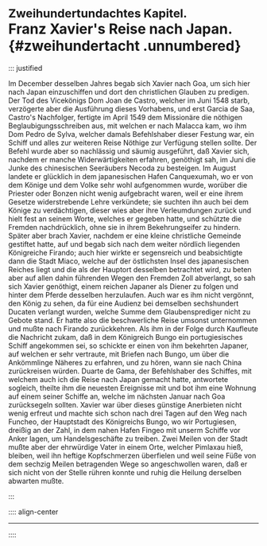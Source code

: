 # <small>Zweihundertundachtes Kapitel.</small><br />Franz Xavier's Reise nach Japan.{#zweihundertacht .unnumbered}

::: justified

Im December desselben Jahres begab sich Xavier nach Goa, um sich hier nach Japan
einzuschiffen und dort den christlichen Glauben zu predigen. Der Tod des
Vicekönigs Dom Joan de Castro, welcher im Juni 1548 starb, verzögerte aber die
Ausführung dieses Vorhabens, und erst Garcia de Saa, Castro's Nachfolger,
fertigte im April 1549 dem Missionäre die nöthigen Beglaubigungsschreiben aus,
mit welchen er nach Malacca kam, wo ihm Dom Pedro de Sylva, welcher damals
Befehlshaber dieser Festung war, ein Schiff und alles zur weiteren Reise Nöthige
zur Verfügung stellen sollte. Der Befehl wurde aber so nachlässig und säumig
ausgeführt, daß Xavier sich, nachdem er manche Widerwärtigkeiten erfahren,
genöthigt sah, im Juni die Junke des chinesischen Seeräubers Necoda zu
besteigen. Im August landete er glücklich in dem japanesischen Hafen
Canquexumah, wo er von dem Könige und dem Volke sehr wohl aufgenommen wurde,
worüber die Priester oder Bonzen nicht wenig aufgebracht waren, weil er eine
ihrem Gesetze widerstrebende Lehre verkündete; sie suchten ihn auch bei dem
Könige zu verdächtigen, dieser wies aber ihre Verleumdungen zurück und hielt
fest an seinem Worte, welches er gegeben hatte, und schützte die Fremden
nachdrücklich, ohne sie in ihrem Bekehrungseifer zu hindern. Später aber brach
Xavier, nachdem er eine kleine christliche Gemeinde gestiftet hatte, auf und
begab sich nach dem weiter nördlich liegenden Königreiche Firando; auch hier
wirkte er segensreich und beabsichtigte dann die Stadt Miaco, welche auf der
östlichsten Insel des japanesischen Reiches liegt und die als der Hauptort
desselben betrachtet wird, zu beten aber auf allen dahin führenden Wegen den
Fremden Zoll abverlangt, so sah sich Xavier genöthigt, einem reichen Japaner als
Diener zu folgen und hinter dem Pferde desselben herzulaufen. Auch war es ihm
nicht vergönnt, den König zu sehen, da für eine Audienz bei demselben
sechshundert Ducaten verlangt wurden, welche Summe dem Glaubensprediger nicht zu
Gebote stand. Er hatte also die beschwerliche Reise umsonst unternommen und
mußte nach Firando zurückkehren. Als ihm in der Folge durch Kaufleute die
Nachricht zukam, daß in dem Königreich Bungo ein portugiesisches Schiff
angekommen sei, so schickte er einen von ihm bekehrten Japaner, auf welchen er
sehr vertraute, mit Briefen nach Bungo, um über die Ankömmlinge Näheres zu
erfahren, und zu hören, wann sie nach China zurückreisen würden. Duarte de Gama,
der Befehlshaber des Schiffes, mit welchem auch ich die Reise nach Japan gemacht
hatte, antwortete sogleich, theilte ihm die neuesten Ereignisse mit und bot ihm
eine Wohnung auf einem seiner Schiffe an, welche im nächsten Januar nach Goa
zurücksegeln sollten. Xavier war über dieses günstige Anerbieten nicht wenig
erfreut und machte sich schon nach drei Tagen auf den Weg nach Funcheo, der
Hauptstadt des Königreichs Bungo, wo wir Portugiesen, dreißig an der Zahl, in
dem nahen Hafen Fingeo mit unserm Schiffe vor Anker lagen, um Handelsgeschäfte
zu treiben. Zwei Meilen von der Stadt mußte aber der ehrwürdige Vater in einem
Orte, welcher Pimlaxau hieß, bleiben, weil ihn heftige Kopfschmerzen überfielen
und weil seine Füße von dem sechzig Meilen betragenden Wege so angeschwollen
waren, daß er sich nicht von der Stelle rühren konnte und ruhig die Heilung
derselben abwarten mußte.

:::

:::: align-center
****
::::
